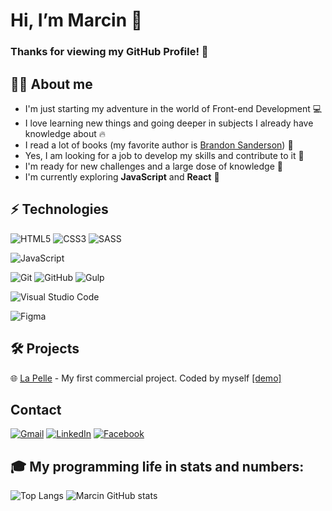 # Hi, I’m Marcin :wave: 
 ### Thanks for viewing my GitHub Profile! :hugs:
 
 ## :frowning_man: About me
 - I'm just starting my adventure in the world of Front-end Development :computer:
 - I love learning new things and going deeper in subjects I already have knowledge about :fire:
 - I read a lot of books (my favorite author is [Brandon Sanderson](https://www.brandonsanderson.com/)) :book:
 - Yes, I am looking for a job to develop my skills and contribute to it :hammer:
 - I'm ready for new challenges and a large dose of knowledge :muscle:
 - I'm currently exploring **JavaScript** and **React** :eyes:


## ⚡  Technologies
![HTML5](https://img.shields.io/badge/html5-%23E34F26.svg?style=for-the-badge&logo=html5&logoColor=white) ![CSS3](https://img.shields.io/badge/css3-%231572B6.svg?style=for-the-badge&logo=css3&logoColor=white) ![SASS](https://img.shields.io/badge/SASS-hotpink.svg?style=for-the-badge&logo=SASS&logoColor=white)

![JavaScript](https://img.shields.io/badge/javascript-%23323330.svg?style=for-the-badge&logo=javascript&logoColor=%23F7DF1E) 

![Git](https://img.shields.io/badge/git-%23F05033.svg?style=for-the-badge&logo=git&logoColor=white) ![GitHub](https://img.shields.io/badge/github-%23121011.svg?style=for-the-badge&logo=github&logoColor=white) ![Gulp](https://img.shields.io/badge/GULP-%23CF4647.svg?style=for-the-badge&logo=gulp&logoColor=white)

![Visual Studio Code](https://img.shields.io/badge/Visual%20Studio%20Code-0078d7.svg?style=for-the-badge&logo=visual-studio-code&logoColor=white)

![Figma](https://img.shields.io/badge/figma-%23F24E1E.svg?style=for-the-badge&logo=figma&logoColor=white)

## :hammer_and_wrench:  Projects 

:globe_with_meridians: [La Pelle](https://github.com/MarcinKukulka/LaPelle) - My first commercial project. Coded by myself [[demo]](https://lapelle.pl/)

## Contact  
[![Gmail](https://img.shields.io/badge/Gmail-D14836?style=for-the-badge&logo=gmail&logoColor=white)][URLemail] [![LinkedIn](https://img.shields.io/badge/linkedin-%230077B5.svg?style=for-the-badge&logo=linkedin&logoColor=white)][URLlinkedin] [![Facebook](https://img.shields.io/badge/Facebook-%231877F2.svg?style=for-the-badge&logo=Facebook&logoColor=white)][URLfacebook]

## :mortar_board: My programming life in stats and numbers:
![Top Langs](https://github-readme-stats.vercel.app/api/top-langs/?username=MarcinKukulka&=dark)
![Marcin GitHub stats](https://github-readme-stats.vercel.app/api?username=MarcinKukulka&theme=dark&count_private=true&show_icons=true&include_all_commits=true)

[URLemail]:mailto:marcinkukulka@gmail.com
[URLlinkedin]:https://www.linkedin.com/in/marcin-kuku%C5%82ka-973b3a1b7/
[URLfacebook]:https://www.facebook.com/marcinkukulka
